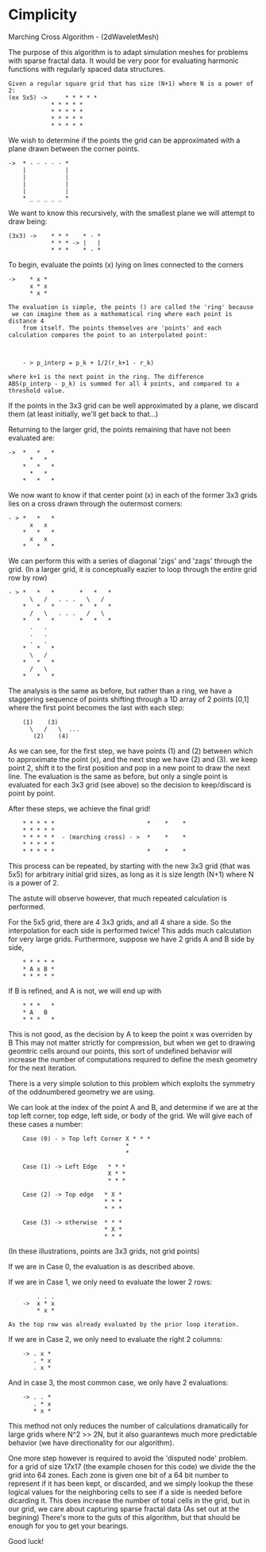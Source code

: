 # Cimplicity
Marching Cross Algorithm - (2dWaveletMesh)


The purpose of this algorithm is to adapt simulation meshes for problems with sparse fractal data. It would be very poor for evaluating harmonic functions with regularly spaced data structures.

	Given a regular square grid that has size (N+1) where N is a power of 2:
	(ex 5x5) -> 	* * * * *
            	* * * * *
            	* * * * *
            	* * * * *
            	* * * * *

We wish to determine if the points the grid can be approximated with 
a plane drawn between the corner points. 

    ->  * - - - - - *
        |           |
        |           |
        |           |
        |           |
        * _ _ _ _ _ *
 
We want to know this recursively, 
with the smallest plane we will attempt to draw being:

    (3x3) ->    * * *    * - *
                * * * -> |   |
                * * *    * - *

To begin, evaluate the points (x) lying on lines connected to the corners

	->    * x *
	      x * x
	      * x *
    
	The evaluation is simple, the points () are called the 'ring' because
	 we can imagine them as a mathematical ring where each point is distance 4 
	    from itself. The points themselves are 'points' and each calculation compares the point to an interpolated point:


        
        - > p_interp = p_k + 1/2(r_k+1 - r_k)

    where k+1 is the next point in the ring. The difference
    ABS(p_interp - p_k) is summed for all 4 points, and compared to a threshold value. 

If the points in the 3x3 grid can be well approximated by a plane, we discard them (at least initially, we'll get back to that...)

Returning to the larger grid, the points remaining that have not been evaluated are:

    ->  *   *   * 
          *   *   
        *   *   *
          *   *  
        *   *   *

We now want to know if that center point (x) in each of the former 3x3 grids lies on a cross drawn through the outermost corners:

    - > *   *   *
          x   x
        *   *   *
          x   x
        *   *   *

We can perform this with a series of diagonal 'zigs' and 'zags' through the grid.
(In a larger grid, it is conceptually eazier to loop through the entire grid row by row)

    - > *   *   *       *   *   *
          \   /   . . .   \   /
        *   *   *       *   *   *
          /   \   . . .   /   \
        *   *   *       *   *   *
          .   .
          .   .
          .   .
        *   *   *
          \   /
        *   *   *
          /   \
        *   *   *

The analysis is the same as before, but rather than a ring, we have a staggering sequence of points shifting through a 1D array of 2 points [0,1] where the first point becomes the last with each step:

        (1)    (3) 
          \   /   \  ... 
           (2)    (4)

As we can see, for the first step, we have points (1) and (2) between which to approximate the point (x), and the next step we have (2) and (3). we keep point 2, shift it to the first position and pop in a new point to draw the next line. The evaluation is the same as before, but only a single point is evaluated for each 3x3 grid (see above) so the decision to keep/discard is point by point.

After these steps, we achieve the final grid!

        * * * * *                          *    *    *
        * * * * *
        * * * * *  - (marching cross) - >  *    *    *
        * * * * *
        * * * * *                          *    *    *

This process can be repeated, by starting with the new 3x3 grid (that was 5x5) for arbitrary initial grid sizes, as long as it is size length (N+1) where N is a power of 2. 

The astute will observe however, that much repeated calculation is performed.

For the 5x5 grid, there are 4 3x3 grids, and all 4 share a side. So the interpolation for each side is performed twice! This adds much calculation for very large grids. Furthermore, suppose
we have 2 grids A and B side by side,
 
        * * * * *
        * A x B *
        * * * * *

If B is refined, and A is not, we will end up with

        * * *   *
        * A   B   
        * * *   *

This is not good, as the decision by A to keep the point x was overriden by B
This may not matter strictly for compression, but when we get to drawing geomtric cells around our points, this sort of undefined behavior will increase the number of computations required to define the mesh geometry for the next iteration.

There is a very simple solution to this problem which exploits the symmetry of the oddnumbered geometry we are using. 

We can look at the index of the point A and B, and determine if we are at the top left corner, top edge, left side, or body of the grid. We will give each of these cases a number:

        Case (0) - > Top left Corner X * * * 
                                     *
                                     *
        
        Case (1) -> Left Edge   * * *
                                X * *
                                * * *

        Case (2) -> Top edge   * X *
                               * * *
                               * * *

        Case (3) -> otherwise  * * *
                               * X *
                               * * *

(In these illustrations, points are 3x3 grids, not grid points)

If we are in Case 0, the evaluation is as described above.

If we are in Case 1, we only need to evaluate the lower 2 rows:
        
            . . .
        ->  x * x
            * x *

	As the top row was already evaluated by the prior loop iteration. 

If we are in Case 2, we only need to evaluate the right 2 columns:

        -> . x *
           . * x
           . x *

And in case 3, the most common case, we only have 2 evaluations:

        -> . . *
           . * x
           * x *

This method not only reduces the number of calculations dramatically 
for large grids where N^2 >> 2N, but it also guarantews much more predictable behavior 
(we have directionality for our algorithm).

One more step however is required to avoid the 'disputed node' problem. for a grid 
of size 17x17 (the example chosen for this code) we divide the the grid into 64 zones.
Each zone is given one bit of a 64 bit number to represent if it has been kept, or discarded,
and we simply lookup the these logical values for the neighboring cells to see if a side is
needed before dicarding it. This does increase the number of total cells in the grid, 
but in our grid, we care about capturing sparse fractal data (As set out at the begining) 
There's more to the guts of this algorithm, but that should be enough for you to get your bearings.

Good luck! 